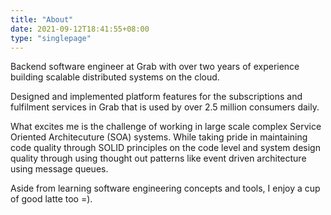 ```yaml
---
title: "About"
date: 2021-09-12T18:41:55+08:00
type: "singlepage"
---
```


Backend software engineer at Grab with over two years of experience building scalable distributed systems on the cloud.

Designed and implemented platform features for the subscriptions and fulfilment services in Grab that is used by over 2.5 million consumers daily.

What excites me is the challenge of working in large scale complex Service Oriented Architecuture (SOA) systems.
While taking pride in maintaining code quality through SOLID principles on the code level and system design quality through using thought out patterns like event driven architecture using message queues.


Aside from learning software engineering concepts and tools, I enjoy a cup of good latte too =).

